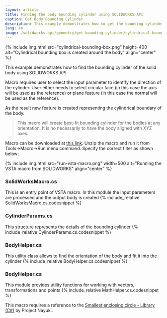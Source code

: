 ```yaml
---
layout: article
title: Finding the body bounding cylinder using SOLIDWORKS API
caption: Get Body Bounding Cylinder
description: This example demonstrates how to get the bounding cylinder of the solid body using SOLIDWORKS API
lang: en
image: /solidworks-api/geometry/get-bounding-cylinder/cylindrical-bounding-box.png
---
```

{% include img.html src="cylindrical-bounding-box.png" height=400 alt="Cylindrical bounding box is created around the body" align="center" %}

This example demonstrates how to find the bounding cylinder of the solid body using SOLIDWORKS API.

Macro requires user to select the input parameter to identify the direction of the cylinder. User either needs to select circular face (in this case the axis will be used as the reference) or plane feature (in this case the normal will be used as the reference).

As the result new feature is created representing the cylindrical boundary of the body.

> This macro will create best-fit bounding cylinder for the bodies at any orientation. It is no necessarily to have the body aligned with XYZ axes.

Macro can be downloaded at [this link](GetBoundingCylinderBin.zip). Unzip the macro and run it from Tools->Macro->Run menu command. Specify the correct filter as shown below:

{% include img.html src="run-vsta-macro.png" width=500 alt="Running the VSTA macro from SOLIDWORKS" align="center" %}

### SolidWorksMacro.cs
This is an entry point of VSTA macro. In this module the input parameters are processed and the output body is created
{% include_relative SolidWorksMacro.cs.codesnippet %}

### CylinderParams.cs
This structure represents the details of the bounding cylinder
{% include_relative CylinderParams.cs.codesnippet %}

### BodyHelper.cs
This utility class allows to find the orientation of the body and fit it into the cylinder
{% include_relative BodyHelper.cs.codesnippet %}

### BodyHelper.cs
This module provides utility functions for working with vectors, transformations and points
{% include_relative MathHelper.cs.codesnippet %}

This macro requires a reference to the [Smallest enclosing circle - Library (C#)](https://www.nayuki.io/page/smallest-enclosing-circle) by Project Nayuki.